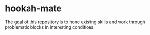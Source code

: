 # hookah-mate
The goal of this repository is to hone existing skills and work through problematic blocks in interesting conditions.
